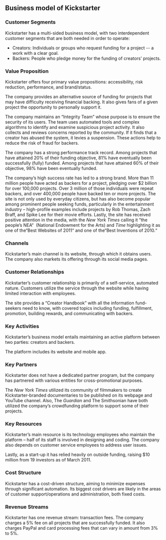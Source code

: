 Business model of Kickstarter
-----------------------------

 ### Customer Segments

 Kickstarter has a multi-sided business model, with two interdependent customer segments that are both needed in order to operate:

  * Creators: Individuals or groups who request funding for a project -- a work with a clear goal.
 * Backers: People who pledge money for the funding of creators’ projects.
  ### Value Proposition

 Kickstarter offers four primary value propositions: accessibility, risk reduction, performance, and brand/status.

 The company provides an alternative source of funding for projects that may have difficulty receiving financial backing. It also gives fans of a given project the opportunity to personally support it.

 The company maintains an “Integrity Team” whose purpose is to ensure the security of its users. The team uses automated tools and complex algorithms to identify and examine suspicious project activity. It also collects and reviews concerns reported by the community. If it finds that a creator has abused the system, it levies a suspension. These actions help to reduce the risk of fraud for backers.

 The company has a strong performance track record. Among projects that have attained 20% of their funding objective, 81% have eventually been successfully (fully) funded. Among projects that have attained 60% of their objective, 98% have been eventually funded.

 The company’s high success rate has led to a strong brand. More than 11 million people have acted as backers for a project, pledging over $2 billion for over 100,000 projects. Over 3 million of those individuals were repeat backers, and over 400,000 people have backed ten or more projects. The site is not only used by everyday citizens, but has also become popular among prominent people seeking funds, particularly in the entertainment industry – high-profile examples include projects by Rob Thomas, Zach Braff, and Spike Lee for their movie efforts. Lastly, the site has received positive attention in the media, with the *New York Times* calling it “the people’s NEA“  (National Endowment for the Arts) and *Time* highlighting it as one of the“Best Websites of 2011“ and one of the“Best Inventions of 2010.“

 ### Channels

 Kickstarter’s main channel is its website, through which it obtains users. The company also markets its offering through its social media pages.

 ### Customer Relationships

 Kickstarter’s customer relationship is primarily of a self-service, automated nature. Customers utilize the service through the website while having limited interaction with employees.

 The site provides a “Creator Handbook” with all the information fund-seekers need to know, with covered topics including funding, fulfillment, promotion, building rewards, and communicating with backers.

 ### Key Activities

 Kickstarter’s business model entails maintaining an active platform between two parties: creators and backers.

 The platform includes its website and mobile app.

 ### Key Partners

 Kickstarter does not have a dedicated partner program, but the company has partnered with various entities for cross-promotional purposes.

 The *New York Times* utilized its community of filmmakers to create Kickstarter-branded documentaries to be published on its webpage and YouTube channel. Also, The *Guardian* and The Smithsonian have both utilized the company’s crowdfunding platform to support some of their projects.

 ### Key Resources

 Kickstarter’s main resource is its technology employees who maintain the platform – half of its staff is involved in designing and coding. The company also depends on customer service employees to address user issues.

 Lastly, as a start-up it has relied heavily on outside funding, raising $10 million from 19 investors as of March 2011.

 ### Cost Structure

 Kickstarter has a cost-driven structure, aiming to minimize expenses through significant automation. Its biggest cost drivers are likely in the areas of customer support/operations and administration, both fixed costs.

 ### Revenue Streams

 Kickstarter has one revenue stream: transaction fees. The company charges a 5% fee on all projects that are successfully funded. It also charges PayPal and card processing fees that can vary in amount from 3% to 5%.